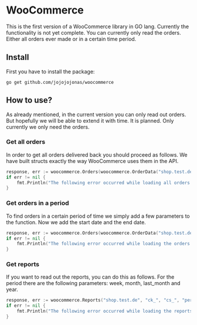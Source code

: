 # WooCommerce
This is the first version of a WooCommerce library in GO lang. Currently the functionality is not yet complete. You can currently only read the orders. Either all orders ever made or in a certain time period.

## Install
First you have to install the package:

```console
go get github.com/jojojojonas/woocommerce
```

## How to use?
As already mentioned, in the current version you can only read out orders. But hopefully we will be able to extend it with time. It is planned. Only currently we only need the orders.

### Get all orders
In order to get all orders delivered back you should proceed as follows. We have built structs exactly the way WooCommerce uses them in the API.

```go
response, err := woocommerce.Orders(woocommerce.OrderData("shop.test.de", "ck_", "cs_", false, "", ""))
if err != nil {
    fmt.Println("The following error occurred while loading all orders: ", err)
}
```

### Get orders in a period
To find orders in a certain period of time we simply add a few parameters to the function. Now we add the start date and the end date.

```go 
response, err := woocommerce.Orders(woocommerce.OrderData("shop.test.de", "ck_", "cs_", true, "2020-11-01", "2020-11-30"))
if err != nil {
    fmt.Println("The following error occurred while loading the orders in the period: ", err)
}
```

### Get reports
If you want to read out the reports, you can do this as follows. For the period there are the following parameters: week, month, last_month and year.

```go
response, err := woocommerce.Reports("shop.test.de", "ck_", "cs_", "period")
if err != nil {
	fmt.Println("The following error occurred while loading the reports: ", err)
}
```